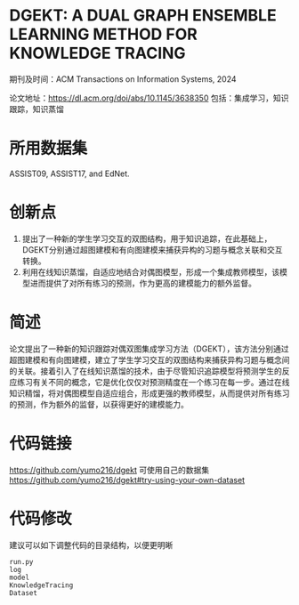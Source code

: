 # DGEKT: A DUAL GRAPH ENSEMBLE LEARNING METHOD FOR KNOWLEDGE TRACING

期刊及时间：ACM Transactions on Information Systems, 2024

论文地址：https://dl.acm.org/doi/abs/10.1145/3638350
包括：集成学习，知识跟踪，知识蒸馏

# 所用数据集
ASSIST09, ASSIST17, and EdNet.

# 创新点

1. 提出了一种新的学生学习交互的双图结构，用于知识追踪，在此基础上，DGEKT分别通过超图建模和有向图建模来捕获异构的习题与概念关联和交互转换。
2. 利用在线知识蒸馏，自适应地结合对偶图模型，形成一个集成教师模型，该模型进而提供了对所有练习的预测，作为更高的建模能力的额外监督。

# 简述

论文提出了一种新的知识跟踪对偶双图集成学习方法（DGEKT），该方法分别通过超图建模和有向图建模，建立了学生学习交互的双图结构来捕获异构习题与概念间的关联。接着引入了在线知识蒸馏的技术，由于尽管知识追踪模型将预测学生的反应练习有关不同的概念，它是优化仅仅对预测精度在一个练习在每一步。通过在线知识精馏，将对偶图模型自适应组合，形成更强的教师模型，从而提供对所有练习的预测，作为额外的监督，以获得更好的建模能力。    


# 代码链接
https://github.com/yumo216/dgekt
可使用自己的数据集 https://github.com/yumo216/dgekt#try-using-your-own-dataset

# 代码修改
建议可以如下调整代码的目录结构，以便更明晰
```
run.py
log
model
KnowledgeTracing
Dataset
```


